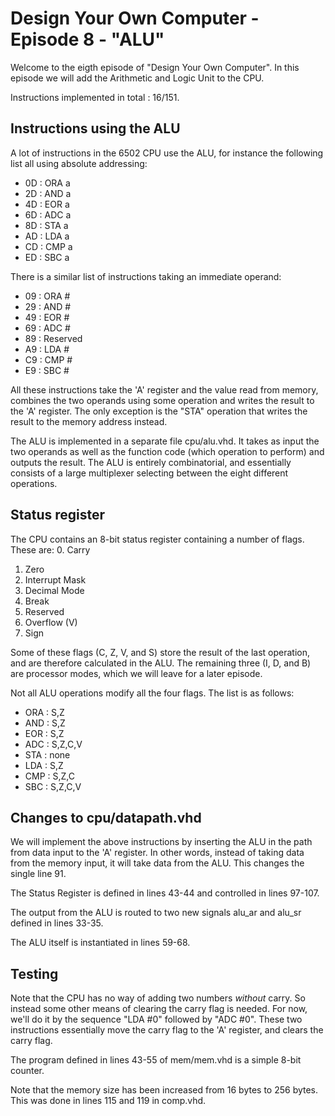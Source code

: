 # Design Your Own Computer - Episode 8 - "ALU"

Welcome to the eigth episode of "Design Your Own Computer". In this episode
we will add the Arithmetic and Logic Unit to the CPU.

Instructions implemented in total : 16/151.

## Instructions using the ALU
A lot of instructions in the 6502 CPU use the ALU, for instance the following
list all using absolute addressing:
* 0D : ORA a
* 2D : AND a
* 4D : EOR a
* 6D : ADC a
* 8D : STA a
* AD : LDA a
* CD : CMP a
* ED : SBC a

There is a similar list of instructions taking an immediate operand:
* 09 : ORA #
* 29 : AND #
* 49 : EOR #
* 69 : ADC #
* 89 : Reserved
* A9 : LDA #
* C9 : CMP #
* E9 : SBC #

All these instructions take the 'A' register and the value read from memory,
combines the two operands using some operation and writes the result to the 'A'
register. The only exception is the "STA" operation that writes the result to
the memory address instead.

The ALU is implemented in a separate file cpu/alu.vhd. It takes as input the
two operands as well as the function code (which operation to perform) and
outputs the result. The ALU is entirely combinatorial, and essentially consists
of a large multiplexer selecting between the eight different operations.

## Status register
The CPU contains an 8-bit status register containing a number of flags. These
are:
0. Carry
1. Zero
2. Interrupt Mask
3. Decimal Mode
4. Break
5. Reserved
6. Overflow (V)
7. Sign

Some of these flags (C, Z, V, and S) store the result of the last operation,
and are therefore calculated in the ALU. The remaining three (I, D, and B) are
processor modes, which we will leave for a later episode.

Not all ALU operations modify all the four flags. The list is as follows:
* ORA : S,Z
* AND : S,Z
* EOR : S,Z
* ADC : S,Z,C,V
* STA : none
* LDA : S,Z
* CMP : S,Z,C
* SBC : S,Z,C,V

## Changes to cpu/datapath.vhd

We will implement the above instructions by inserting the ALU in the path from
data input to the 'A' register. In other words, instead of taking data from the
memory input, it will take data from the ALU. This changes the single line 91.

The Status Register is defined in lines 43-44 and controlled in lines
97-107.

The output from the ALU is routed to two new signals alu\_ar and alu\_sr
defined in lines 33-35.

The ALU itself is instantiated in lines 59-68.

## Testing
Note that the CPU has no way of adding two numbers *without* carry. So instead
some other means of clearing the carry flag is needed. For now, we'll do it by
the sequence "LDA #0" followed by "ADC #0". These two instructions essentially
move the carry flag to the 'A' register, and clears the carry flag.

The program defined in lines 43-55 of mem/mem.vhd is a simple 8-bit counter.

Note that the memory size has been increased from 16 bytes to 256 bytes. This
was done in lines 115 and 119 in comp.vhd.

